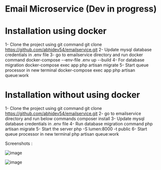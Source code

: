 # Email Microservice (Dev in progress)


# Installation using docker
1- Clone the project using git command
    git clone https://github.com/abhidev54/emailservice.git
2- Update mysql database credentials in .env file
3- go to emailservice directory and run docker command
   docker-compose --env-file .env up --build
4-  For database migration
    docker-compose exec app php artisan migrate
5- Start queue processor in new terminal
    docker-compose exec app php artisan queue:work

# Installation without using docker
1- Clone the project using git command
    git clone https://github.com/abhidev54/emailservice.git
2- go to emailservice directory and run below commands
   composer install
3- Update mysql database credentials in .env file
4- Run database migration command
   php artisan migrate
5- Start the server
   php -S lumen:8000 -t public
6- Start queue processor in new terminal
   php artisan queue:work


Screenshots :

![image](https://user-images.githubusercontent.com/32800622/117795805-23193a00-b26c-11eb-8ebd-0355f1809070.png)

![image](https://user-images.githubusercontent.com/32800622/117795946-417f3580-b26c-11eb-9cd9-fae2218d1eb1.png)


